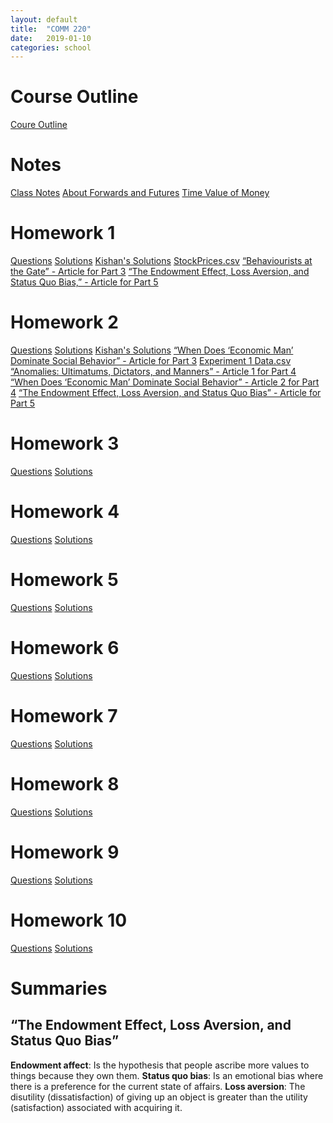 ```yaml
---
layout: default
title:  "COMM 220"
date:   2019-01-10 
categories: school
---
```


<h1>Course Outline</h1>
<a href="https://docs.google.com/uc?id=19ZnckEXjw3NUDjkLXe3rloMo1RezrD8T">Coure Outline</a>

<h1>Notes</h1>
<a href="https://docs.google.com/uc?id=1ffF2WqViwrgaymQFPKTD45sM8zkm3YoY">Class Notes</a>  
<a href="https://docs.google.com/uc?id=1tMp_8ldcbNx-SXfeR_q4gCJnru2UELdW">About Forwards and Futures</a>  
<a href="https://docs.google.com/uc?id=13byaUpn6mGxF5PDMs9MrC1_EJ5onE41d">Time Value of Money</a>  

<h1>Homework 1</h1>
<a href="https://docs.google.com/uc?id=1iLxaIGKshhVT8k1oT2lZakPiQe13KcEd">Questions</a>  
<a href="https://docs.google.com/uc?id=19rxHeYfaBNrLLIe0RvB9xVDACSt4csIq">Solutions</a>  
<a href="https://docs.google.com/document/d/1Zgf_dqg-vfPrmz3QEDPbxmdszZtRnUxpmOJuM0Fc1sM/edit#heading=h.s91azbyrd1f">Kishan's Solutions</a>   
<a href="https://drive.google.com/open?id=18gPKYu5dg2LCkC07UZ2ZtIdLvSYydlal">StockPrices.csv</a>  
<a href="https://docs.google.com/uc?id=1k-XPRbqRskjMwV591Piuxg-DiVxBckEu">“Behaviourists at the Gate” - Article for Part 3</a>  
<a href="https://docs.google.com/uc?id=1mcuNC3sKhNkm2RDnWky3npygczIITo7-">“The Endowment Effect, Loss Aversion, and Status Quo Bias,” - Article for Part 5</a>

<h1>Homework 2</h1>
<a href="https://docs.google.com/uc?id=1XfDoMpvXpL_lEy0F2TAUEGM0-ZohS8Jj">Questions</a>  
<a href="https://docs.google.com/uc?id=1V_TrjilNIf9uAZrWyn4kzjj96frB8sXa">Solutions</a>  
<a href="https://docs.google.com/document/d/1Zgf_dqg-vfPrmz3QEDPbxmdszZtRnUxpmOJuM0Fc1sM/edit#heading=h.p3zzib6qgu4j">Kishan's Solutions</a>  
<a href="https://docs.google.com/uc?id=1O_GrfHgS2czxE1MpiG7MFL8r7ZYByvVI">“When Does ‘Economic Man’ Dominate Social Behavior” - Article for Part 3</a> 
<a href="https://drive.google.com/open?id=1ae0MpdJobmdLwqljMJx2G3DzZR2Sk_Su">Experiment 1 Data.csv</a>  
<a href="https://docs.google.com/uc?id=1pljyA2kGMe18jpTG5DjqQC0dvUczsBRp">“Anomalies: Ultimatums, Dictators, and Manners” - Article 1 for Part 4</a>  
<a href="https://docs.google.com/uc?id=1O_GrfHgS2czxE1MpiG7MFL8r7ZYByvVI">“When Does ‘Economic Man’ Dominate Social Behavior” - Article 2 for Part 4</a>  
<a href="https://docs.google.com/uc?id=1mcuNC3sKhNkm2RDnWky3npygczIITo7-">“The Endowment Effect, Loss Aversion, and Status Quo Bias” - Article for Part 5</a>  

<h1>Homework 3</h1>
<a href="">Questions</a>  
<a href="">Solutions</a>  

<h1>Homework 4</h1>
<a href="">Questions</a>  
<a href="">Solutions</a>  

<h1>Homework 5</h1>
<a href="">Questions</a>  
<a href="">Solutions</a>  

<h1>Homework 6</h1>
<a href="">Questions</a>  
<a href="">Solutions</a>  

<h1>Homework 7</h1>
<a href="">Questions</a>  
<a href="">Solutions</a>  

<h1>Homework 8</h1>
<a href="">Questions</a>  
<a href="">Solutions</a>  

<h1>Homework 9</h1>
<a href="">Questions</a>  
<a href="">Solutions</a>  

<h1>Homework 10</h1>
<a href="">Questions</a>  
<a href="">Solutions</a>  

<h1>Summaries</h1>
<h2 id="hw1a3">“The Endowment Effect, Loss Aversion, and Status Quo Bias”</h2>
<b>Endowment affect</b>:  
Is the hypothesis that people ascribe more values to things because they own them.  
<b>Status quo bias</b>:  
Is an emotional bias where there is a preference for the current state of affairs.  
<b>Loss aversion</b>:  
The disutility (dissatisfaction) of giving up an object is greater than the utility (satisfaction) associated with acquiring it.  